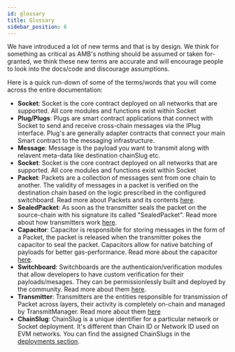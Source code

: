 ```yaml
---
id: glossary
title: Glossary
sidebar_position: 6
---
```


We have introduced a lot of new terms and that is by design. We think for something as critical as AMB's nothing should be assumed or taken for-granted, we think these new terms are accurate and will encourage people to look into the docs/code and discourage assumptions.

Here is a quick run-down of some of the terms/words that you will come across the entire documentation:
- **Socket**: Socket is the core contract deployed on all networks that are supported. All core modules and functions exist within Socket
- **Plug/Plugs**: Plugs are smart contract applications that connect with Socket to send and receive cross-chain messages via the IPlug interface. Plug's are generally adapter contracts that connect your main Smart contract to the messaging infrastructure.
- **Message**: Message is the payload you want to transmit along with relavent meta-data like destination chainSlug etc. 
- **Socket**: Socket is the core contract deployed on all networks that are supported. All core modules and functions exist within Socket
- **Packet**: Packets are a collection of messages sent from one chain to another. The validity of messages in a packet is verified on the destination chain based on the logic prescribed in the configured switchboard. Read more about Packets and its contents [here](./Components/Packet.md).
- **SealedPacket**: As soon as the transmitter seals the packet on the source-chain with his signature its called "SealedPacket". Read more about how transmitters work [here](./lifecycle.md#sending-a-message). 
- **Capacitor**: Capacitor is responsibile for storing messages in the form of a Packet, the packet is released when the transmitter pokes the capacitor to seal the packet. Capacitors allow for native batching of payloads for better gas-performance. Read more about the capacitor [here](./Components/Capacitors.md).
- **Switchboard**: Switchboards are the authenticaion/verification modules that allow developers to have custom verification for their payloads/mesages. They can be permissionlessly built and deployed by the community. Read more about them [here](./Components/Switchboards.md).
- **Transmitter**: Transmitters are the entities responsible for transmission of Packet across layers, their activity is completely on-chain and managed by TransmitManager. Read more about them [here](./Components/TransmitManager.md)
- **ChainSlug**: ChainSlug is a unique identifier for a particular network or Socket deployment. It's different than Chain ID or Network ID used on EVM networks. You can find the assigned ChainSlugs in the [deployments section](../Build/DeploymentsSection/Deployments.mdx).

